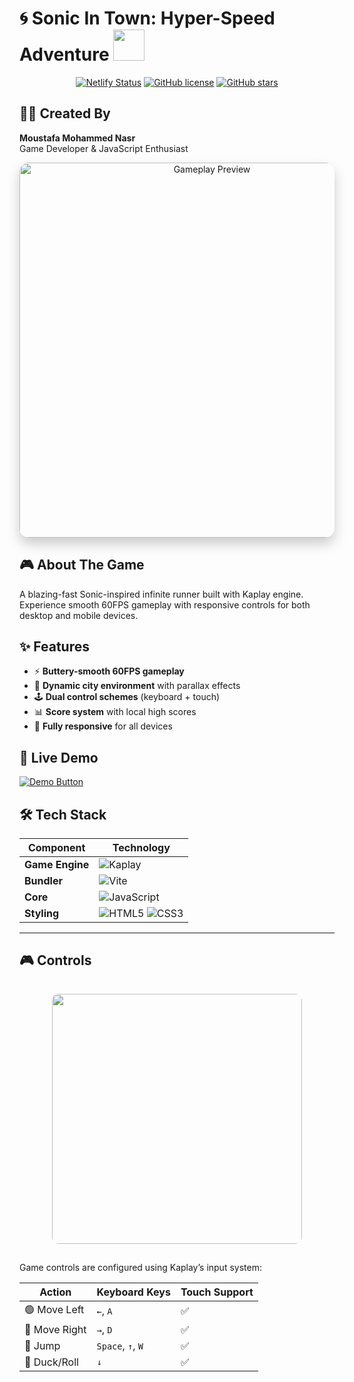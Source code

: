 # 🌀 Sonic In Town: Hyper-Speed Adventure <img src="https://media.giphy.com/media/3o7aCTPPm4OHfRLSH6/giphy.gif" width="50px">

<div align="center">

[![Netlify Status](https://api.netlify.com/api/v1/badges/your-build-id/deploy-status)](https://app.netlify.com/sites/sonic-in-town/deploys)
[![GitHub license](https://img.shields.io/github/license/moustafanasr/sonic-in-town?color=blue)](https://github.com/moustafanasr/sonic-in-town/blob/main/LICENSE)
[![GitHub stars](https://img.shields.io/github/stars/moustafanasr/sonic-in-town?style=social)](https://github.com/moustafanasr/sonic-in-town/stargazers)

</div>

## 👨‍💻 Created By 
**Moustafa Mohammed Nasr**  
Game Developer & JavaScript Enthusiast

<div align="center">
  <img src="https://media.giphy.com/media/v1.Y2lkPTc5MGI3NjExcDZ5bG9mZ3R1a2FpZ3F3Z2V4Y2x0bGZ6dW5jZ2J6eWZqY2J1eGJ1ZyZlcD12MV9pbnRlcm5hbF9naWZfYnlfaWQmY3Q9Zw/3oKIPEqDGUULpEU0aQ/giphy.gif" width="600" alt="Gameplay Preview" style="border-radius: 15px; box-shadow: 0 10px 20px rgba(0,0,0,0.2);">
</div>

## 🎮 About The Game
A blazing-fast Sonic-inspired infinite runner built with Kaplay engine. Experience smooth 60FPS gameplay with responsive controls for both desktop and mobile devices.

## ✨ Features
- ⚡ **Buttery-smooth 60FPS gameplay**
- 🌆 **Dynamic city environment** with parallax effects
- 🕹️ **Dual control schemes** (keyboard + touch)
- 📊 **Score system** with local high scores
- 📱 **Fully responsive** for all devices

## 🚀 Live Demo
[![Demo Button](https://img.shields.io/badge/🎮_PLAY_NOW-FF5722?style=for-the-badge&logo=netlify&logoColor=white)](https://sonic-in-town.netlify.app)

## 🛠 Tech Stack
<div align="center">

| Component       | Technology |
|----------------|------------|
| **Game Engine** | ![Kaplay](https://img.shields.io/badge/Kaplay-FF2D20?style=flat-square&logo=kaboom&logoColor=white) |
| **Bundler**    | ![Vite](https://img.shields.io/badge/Vite-646CFF?style=flat-square&logo=vite&logoColor=white) |
| **Core**       | ![JavaScript](https://img.shields.io/badge/JavaScript-F7DF1E?style=flat-square&logo=javascript&logoColor=black) |
| **Styling**    | ![HTML5](https://img.shields.io/badge/HTML5-E34F26?style=flat-square&logo=html5&logoColor=white) ![CSS3](https://img.shields.io/badge/CSS3-1572B6?style=flat-square&logo=css3&logoColor=white) |

</div>

---

## 🎮 Controls
<div align="center">
  <img src="https://media.giphy.com/media/v1.Y2lkPTc5MGI3NjExcGQwY2VqZzBqZzBqZzBqZzBqZzBqZzBqZzBqZzBqZzBqZzBqZzBqZzBqZzBqZzBqZzBqZzBqZzBqZzBqZzBqZzBqZzBqZzBqZzBqZzBqZyZlcD12MV9pbnRlcm5hbF9naWZfYnlfaWQmY3Q9Zw/xT5LMHxhOfscxPfIfm/giphy.gif" width="400" style="border-radius: 10px; margin: 15px 0;">
</div>

Game controls are configured using Kaplay’s input system:

| Action   | Keyboard Keys             | Touch Support |
|----------|---------------------------|----------------|
| 🟢 Move Left  | `←`, `A`                      | ✅ |
| 🔴 Move Right | `→`, `D`                      | ✅ |
| 🔼 Jump       | `Space`, `↑`, `W`             | ✅ |
| 🔽 Duck/Roll  | `↓`                           | ✅ |
